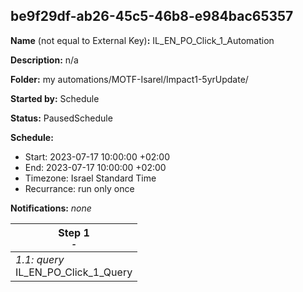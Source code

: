 ## be9f29df-ab26-45c5-46b8-e984bac65357

**Name** (not equal to External Key)**:** IL_EN_PO_Click_1_Automation

**Description:** n/a

**Folder:** my automations/MOTF-Isarel/Impact1-5yrUpdate/

**Started by:** Schedule

**Status:** PausedSchedule

**Schedule:**

* Start: 2023-07-17 10:00:00 +02:00
* End: 2023-07-17 10:00:00 +02:00
* Timezone: Israel Standard Time
* Recurrance: run only once

**Notifications:** _none_


| Step 1<br>_<small>-</small>_ |
| --- |
| _1.1: query_<br>IL_EN_PO_Click_1_Query |
